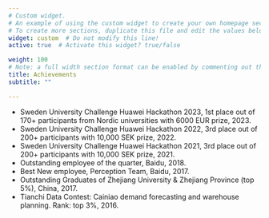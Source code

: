 ```yaml
---
# Custom widget.
# An example of using the custom widget to create your own homepage section.
# To create more sections, duplicate this file and edit the values below as desired.
widget: custom  # Do not modify this line!
active: true  # Activate this widget? true/false

weight: 100
# Note: a full width section format can be enabled by commenting out the `title` and `subtitle` with a `#`.
title: Achievements
subtitle: ""

---
```

- Sweden University Challenge Huawei Hackathon 2023, 1st place out of 170+ participants from Nordic universities with 6000 EUR prize, 2023.
- Sweden University Challenge Huawei Hackathon 2022, 3rd place out of 200+ participants with 10,000 SEK prize, 2022.
- Sweden University Challenge Huawei Hackathon 2021, 3rd place out of 200+ participants with 10,000 SEK prize, 2021.
- Outstanding employee of the quarter, Baidu, 2018.
- Best New employee, Perception Team, Baidu, 2017.
- Outstanding Graduates of Zhejiang University & Zhejiang Province (top 5%), China, 2017.
- Tianchi Data Contest: Cainiao demand forecasting and warehouse planning. Rank: top 3%, 2016.
